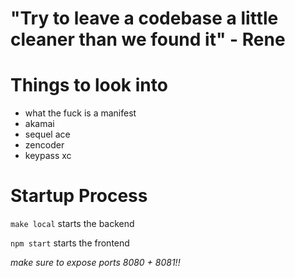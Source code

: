 # "Try to leave a codebase a little cleaner than we found it" - Rene
# Things to look into
- what the fuck is a manifest
- akamai
- sequel ace
- zencoder
- keypass xc

# Startup Process
`make local`
starts the backend

`npm start`
starts the frontend

*make sure to expose ports 8080 + 8081!!*